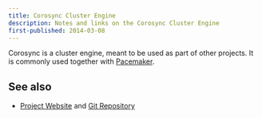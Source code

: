 ```yaml
---
title: Corosync Cluster Engine
description: Notes and links on the Corosync Cluster Engine
first-published: 2014-03-08
---
```


Corosync is a cluster engine, meant to be used as part of other projects. It is commonly used together with
[Pacemaker](/posts/pacemaker/).

## See also ##

*   [Project Website](http://corosync.github.io/corosync/) and [Git Repository](https://github.com/corosync/corosync)

